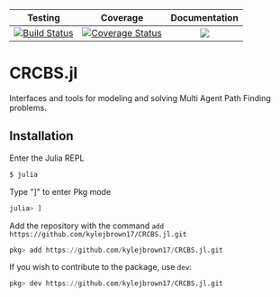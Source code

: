 | Testing | Coverage | Documentation |
| :-----: | :------: | :-----------: |
| [![Build Status](https://travis-ci.org/kylejbrown17/CRCBS.jl.svg?branch=master)](https://travis-ci.org/kylejbrown17/CRCBS.jl) | [![Coverage Status](https://coveralls.io/repos/github/kylejbrown17/CRCBS.jl/badge.svg?branch=master)](https://coveralls.io/github/kylejbrown17/CRCBS.jl?branch=master) | [![](https://img.shields.io/badge/docs-latest-blue.svg)](https://kylejbrown17.github.io/CRCBS.jl/latest) |

# CRCBS.jl
Interfaces and tools for modeling and solving Multi Agent Path Finding problems.

## Installation

Enter the Julia REPL
```Bash
$ julia
```
Type "]" to enter Pkg mode
```Julia
julia> ]
```
Add the repository with the command `add https://github.com/kylejbrown17/CRCBS.jl.git`
```Julia
pkg> add https://github.com/kylejbrown17/CRCBS.jl.git
```
If you wish to contribute to the package, use `dev`:
```Julia
pkg> dev https://github.com/kylejbrown17/CRCBS.jl.git
```
